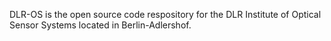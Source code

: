 DLR-OS is the open source code respository for the DLR Institute of Optical Sensor Systems located in Berlin-Adlershof.

<!---
DLR-OS/DLR-OS is a ✨ special ✨ repository because its `README.md` (this file) appears on your GitHub profile.
You can click the Preview link to take a look at your changes.
--->
